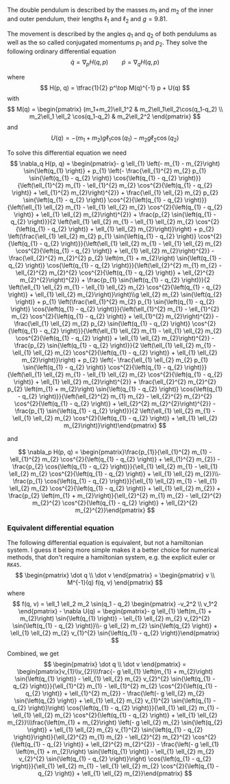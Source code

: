 
The double pendulum is described by the masses $m_1$ and $m_2$ of the inner and outer pendulum, their lengths $\ell_1$ and $\ell_2$ and $g = 9.81$.

The movement is described by the angles $q_1$ and $q_2$ of both pendulums as well as the so called conjugated momentums $p_1$ and $p_2$.
They solve the following ordinary differential equation
$$ \dot q = \nabla_p H(q, p) \qquad \dot p = \nabla_q H(q, p) $$

where
$$ H(p, q) = \tfrac{1}{2} p^\top M(q)^{-1} p + U(q) $$
with
$$
    M(q)
    = \begin{pmatrix} (m_1+m_2)\ell_1^2 & m_2\ell_1\ell_2\cos(q_1-q_2) \\ m_2\ell_1 \ell_2 \cos(q_1-q_2)  & m_2\ell_2^2  \end{pmatrix}
$$
and
$$ U(q) = -(m_1 + m_2) g \ell_1 \cos(q_1) - m_2 g \ell_2 \cos(q_2) $$

To solve this differential equation we need
$$ \nabla_q H(p, q) = \begin{pmatrix}- g \ell_{1} \left(- m_{1} - m_{2}\right) \sin{\left(q_{1} \right)} + p_{1} \left(- \frac{\ell_{1}^{2} m_{2} p_{1} \sin{\left(q_{1} - q_{2} \right)} \cos{\left(q_{1} - q_{2} \right)}}{\left(\ell_{1}^{2} m_{1} - \ell_{1}^{2} m_{2} \cos^{2}{\left(q_{1} - q_{2} \right)} + \ell_{1}^{2} m_{2}\right)^{2}} + \frac{\ell_{1} \ell_{2} m_{2} p_{2} \sin{\left(q_{1} - q_{2} \right)} \cos^{2}{\left(q_{1} - q_{2} \right)}}{\left(\ell_{1} \ell_{2} m_{1} - \ell_{1} \ell_{2} m_{2} \cos^{2}{\left(q_{1} - q_{2} \right)} + \ell_{1} \ell_{2} m_{2}\right)^{2}} + \frac{p_{2} \sin{\left(q_{1} - q_{2} \right)}}{2 \left(\ell_{1} \ell_{2} m_{1} - \ell_{1} \ell_{2} m_{2} \cos^{2}{\left(q_{1} - q_{2} \right)} + \ell_{1} \ell_{2} m_{2}\right)}\right) + p_{2} \left(\frac{\ell_{1} \ell_{2} m_{2} p_{1} \sin{\left(q_{1} - q_{2} \right)} \cos^{2}{\left(q_{1} - q_{2} \right)}}{\left(\ell_{1} \ell_{2} m_{1} - \ell_{1} \ell_{2} m_{2} \cos^{2}{\left(q_{1} - q_{2} \right)} + \ell_{1} \ell_{2} m_{2}\right)^{2}} - \frac{\ell_{2}^{2} m_{2}^{2} p_{2} \left(m_{1} + m_{2}\right) \sin{\left(q_{1} - q_{2} \right)} \cos{\left(q_{1} - q_{2} \right)}}{\left(\ell_{2}^{2} m_{1} m_{2} - \ell_{2}^{2} m_{2}^{2} \cos^{2}{\left(q_{1} - q_{2} \right)} + \ell_{2}^{2} m_{2}^{2}\right)^{2}} + \frac{p_{1} \sin{\left(q_{1} - q_{2} \right)}}{2 \left(\ell_{1} \ell_{2} m_{1} - \ell_{1} \ell_{2} m_{2} \cos^{2}{\left(q_{1} - q_{2} \right)} + \ell_{1} \ell_{2} m_{2}\right)}\right)\\g \ell_{2} m_{2} \sin{\left(q_{2} \right)} + p_{1} \left(\frac{\ell_{1}^{2} m_{2} p_{1} \sin{\left(q_{1} - q_{2} \right)} \cos{\left(q_{1} - q_{2} \right)}}{\left(\ell_{1}^{2} m_{1} - \ell_{1}^{2} m_{2} \cos^{2}{\left(q_{1} - q_{2} \right)} + \ell_{1}^{2} m_{2}\right)^{2}} - \frac{\ell_{1} \ell_{2} m_{2} p_{2} \sin{\left(q_{1} - q_{2} \right)} \cos^{2}{\left(q_{1} - q_{2} \right)}}{\left(\ell_{1} \ell_{2} m_{1} - \ell_{1} \ell_{2} m_{2} \cos^{2}{\left(q_{1} - q_{2} \right)} + \ell_{1} \ell_{2} m_{2}\right)^{2}} - \frac{p_{2} \sin{\left(q_{1} - q_{2} \right)}}{2 \left(\ell_{1} \ell_{2} m_{1} - \ell_{1} \ell_{2} m_{2} \cos^{2}{\left(q_{1} - q_{2} \right)} + \ell_{1} \ell_{2} m_{2}\right)}\right) + p_{2} \left(- \frac{\ell_{1} \ell_{2} m_{2} p_{1} \sin{\left(q_{1} - q_{2} \right)} \cos^{2}{\left(q_{1} - q_{2} \right)}}{\left(\ell_{1} \ell_{2} m_{1} - \ell_{1} \ell_{2} m_{2} \cos^{2}{\left(q_{1} - q_{2} \right)} + \ell_{1} \ell_{2} m_{2}\right)^{2}} + \frac{\ell_{2}^{2} m_{2}^{2} p_{2} \left(m_{1} + m_{2}\right) \sin{\left(q_{1} - q_{2} \right)} \cos{\left(q_{1} - q_{2} \right)}}{\left(\ell_{2}^{2} m_{1} m_{2} - \ell_{2}^{2} m_{2}^{2} \cos^{2}{\left(q_{1} - q_{2} \right)} + \ell_{2}^{2} m_{2}^{2}\right)^{2}} - \frac{p_{1} \sin{\left(q_{1} - q_{2} \right)}}{2 \left(\ell_{1} \ell_{2} m_{1} - \ell_{1} \ell_{2} m_{2} \cos^{2}{\left(q_{1} - q_{2} \right)} + \ell_{1} \ell_{2} m_{2}\right)}\right)\end{pmatrix} $$

and

$$ \nabla_p H(p, q) = \begin{pmatrix}\frac{p_{1}}{\ell_{1}^{2} m_{1} - \ell_{1}^{2} m_{2} \cos^{2}{\left(q_{1} - q_{2} \right)} + \ell_{1}^{2} m_{2}} - \frac{p_{2} \cos{\left(q_{1} - q_{2} \right)}}{\ell_{1} \ell_{2} m_{1} - \ell_{1} \ell_{2} m_{2} \cos^{2}{\left(q_{1} - q_{2} \right)} + \ell_{1} \ell_{2} m_{2}}\\- \frac{p_{1} \cos{\left(q_{1} - q_{2} \right)}}{\ell_{1} \ell_{2} m_{1} - \ell_{1} \ell_{2} m_{2} \cos^{2}{\left(q_{1} - q_{2} \right)} + \ell_{1} \ell_{2} m_{2}} + \frac{p_{2} \left(m_{1} + m_{2}\right)}{\ell_{2}^{2} m_{1} m_{2} - \ell_{2}^{2} m_{2}^{2} \cos^{2}{\left(q_{1} - q_{2} \right)} + \ell_{2}^{2} m_{2}^{2}}\end{pmatrix} $$


### Equivalent differential equation
The following differential equation is equivalent, but not a hamiltonian system. I guess it being more simple makes it a better choice for numerical methods, that don't require a hamiltonian system, e.g. the explicit euler or `RK45`.
$$ \begin{pmatrix} \dot q \\ \dot v \end{pmatrix} = \begin{pmatrix} v \\ M^{-1}(q) f(q, v) \end{pmatrix} $$ 
where
$$ f(q, v)
= \ell_1 \ell_2 m_2 \sin(q_1 - q_2) \begin{pmatrix} -v_2^2 \\ v_1^2 \end{pmatrix} - \nabla U(q)
= \begin{pmatrix}- g \ell_{1} \left(m_{1} + m_{2}\right) \sin{\left(q_{1} \right)} - \ell_{1} \ell_{2} m_{2} v_{2}^{2} \sin{\left(q_{1} - q_{2} \right)}\\- g \ell_{2} m_{2} \sin{\left(q_{2} \right)} + \ell_{1} \ell_{2} m_{2} v_{1}^{2} \sin{\left(q_{1} - q_{2} \right)}\end{pmatrix} $$

Combined, we get
$$ \begin{pmatrix} \dot q \\ \dot v \end{pmatrix}
= \begin{pmatrix}v_{1}\\v_{2}\\\frac{- g \ell_{1} \left(m_{1} + m_{2}\right) \sin{\left(q_{1} \right)} - \ell_{1} \ell_{2} m_{2} v_{2}^{2} \sin{\left(q_{1} - q_{2} \right)}}{\ell_{1}^{2} m_{1} - \ell_{1}^{2} m_{2} \cos^{2}{\left(q_{1} - q_{2} \right)} + \ell_{1}^{2} m_{2}} - \frac{\left(- g \ell_{2} m_{2} \sin{\left(q_{2} \right)} + \ell_{1} \ell_{2} m_{2} v_{1}^{2} \sin{\left(q_{1} - q_{2} \right)}\right) \cos{\left(q_{1} - q_{2} \right)}}{\ell_{1} \ell_{2} m_{1} - \ell_{1} \ell_{2} m_{2} \cos^{2}{\left(q_{1} - q_{2} \right)} + \ell_{1} \ell_{2} m_{2}}\\\frac{\left(m_{1} + m_{2}\right) \left(- g \ell_{2} m_{2} \sin{\left(q_{2} \right)} + \ell_{1} \ell_{2} m_{2} v_{1}^{2} \sin{\left(q_{1} - q_{2} \right)}\right)}{\ell_{2}^{2} m_{1} m_{2} - \ell_{2}^{2} m_{2}^{2} \cos^{2}{\left(q_{1} - q_{2} \right)} + \ell_{2}^{2} m_{2}^{2}} - \frac{\left(- g \ell_{1} \left(m_{1} + m_{2}\right) \sin{\left(q_{1} \right)} - \ell_{1} \ell_{2} m_{2} v_{2}^{2} \sin{\left(q_{1} - q_{2} \right)}\right) \cos{\left(q_{1} - q_{2} \right)}}{\ell_{1} \ell_{2} m_{1} - \ell_{1} \ell_{2} m_{2} \cos^{2}{\left(q_{1} - q_{2} \right)} + \ell_{1} \ell_{2} m_{2}}\end{pmatrix} $$